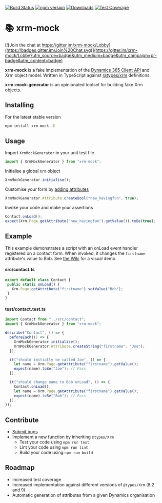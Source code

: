 [![Build Status](https://travis-ci.org/camelCaseDave/xrm-mock.svg?branch=master)](https://travis-ci.org/camelCaseDave/xrm-mock)
[![npm version](https://badge.fury.io/js/xrm-mock.svg)](https://www.npmjs.com/package/xrm-mock)
[![Downloads](https://img.shields.io/npm/dm/xrm-mock.svg)](https://www.npmjs.com/package/xrm-mock)
[![Test Coverage](https://img.shields.io/codeclimate/coverage/camelCaseDave/xrm-mock.svg)](https://codeclimate.com/github/camelCaseDave/xrm-mock/test_coverage)

# :books:  xrm-mock
[![Join the chat at https://gitter.im/xrm-mock/Lobby](https://badges.gitter.im/Join%20Chat.svg)](https://gitter.im/xrm-mock/Lobby?utm_source=badge&utm_medium=badge&utm_campaign=pr-badge&utm_content=badge)

<b>xrm-mock</b> is a fake implementation of the <a href="https://docs.microsoft.com/en-us/dynamics365/customer-engagement/developer/clientapi/reference">Dynamics 365 Client API</a> and Xrm object model. Written in TypeScript against <a href="https://github.com/DefinitelyTyped/DefinitelyTyped/tree/master/types/xrm">@types/xrm</a> definitions.

<b>xrm-mock-generator</b> is an opinionated toolset for building fake Xrm objects.

## Installing 

For the latest stable version
 
```bash
npm install xrm-mock -D
```
     
## Usage
Import `XrmMockGenerator` in your unit test file
 
 ```typescript
 import { XrmMockGenerator } from "xrm-mock";
 ```
 
Initialise a global `Xrm` object
  
```typescript
XrmMockGenerator.initialise();
```
  
Customise your form by [adding attributes](https://github.com/camelCaseDave/xrm-mock/wiki/Adding-Attributes)
  
```typescript
XrmMockGenerator.Attribute.createBool("new_havingfun", true);
```
Invoke your code and make your assertions
 
 ```typescript
 Contact.onLoad();
 expect(Xrm.Page.getAttribute("new_havingfun").getValue()).toBe(true);
 ```

## Example

This example demonstrates a script with an onLoad event handler registered on a contact form. When invoked, it changes the `firstname` attribute's value to Bob. See [the Wiki](https://github.com/camelCaseDave/xrm-mock/wiki/Demo) for a visual demo.
 
 #### src/contact.ts
 ```typescript
export default class Contact {
  public static onLoad() {
    Xrm.Page.getAttribute("firstname").setValue("Bob");
  }
}
 ```
 

#### test/contact.test.ts
```typescript
import Contact from "../src/contact";
import { XrmMockGenerator } from "xrm-mock";

describe("Contact", () => {
  beforeEach(() => {
    XrmMockGenerator.initialise();
    XrmMockGenerator.Attribute.createString("firstname", "Joe");
  });

  it("should initially be called Joe", () => {
    let name = Xrm.Page.getAttribute("firstname").getValue();
    expect(name).toBe("Joe"); // Pass
  });

  it("should change name to Bob onLoad", () => {
    Contact.onLoad();
    let name = Xrm.Page.getAttribute("firstname").getValue();
    expect(name).toBe("Bob"); // Pass
  });
});
```

## Contribute
 - [Submit bugs](https://github.com/camelCaseDave/xrm-mock/issues)
 - Implement a new function by inheriting `@types/Xrm`
    - Test your code using `npm run test`
    - Lint your code using `npm run lint`
    - Build your code using `npm run build`

## Roadmap
 - Increased test coverage
 - Increased implementation against different versions of `@types/Xrm` (8.2 and 9)
 - Automatic generation of attributes from a given Dynamics organisation
